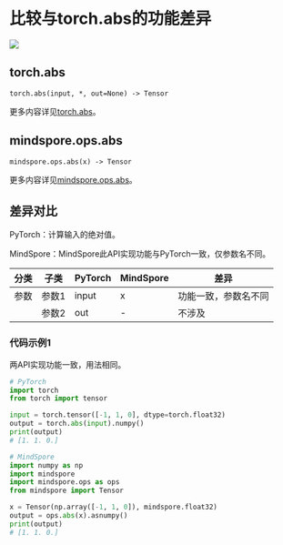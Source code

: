 # 比较与torch.abs的功能差异

<a href="https://gitee.com/mindspore/docs/blob/r2.0.0-alpha/docs/mindspore/source_zh_cn/note/api_mapping/pytorch_diff/abs.md" target="_blank"><img src="https://mindspore-website.obs.cn-north-4.myhuaweicloud.com/website-images/r2.0.0-alpha/resource/_static/logo_source.png"></a>

## torch.abs

```text
torch.abs(input, *, out=None) -> Tensor
```

更多内容详见[torch.abs](https://pytorch.org/docs/1.8.1/generated/torch.abs.html)。

## mindspore.ops.abs

```text
mindspore.ops.abs(x) -> Tensor
```

更多内容详见[mindspore.ops.abs](https://mindspore.cn/docs/zh-CN/r2.0.0-alpha/api_python/ops/mindspore.ops.abs.html)。

## 差异对比

PyTorch：计算输入的绝对值。

MindSpore：MindSpore此API实现功能与PyTorch一致，仅参数名不同。

| 分类 | 子类  | PyTorch | MindSpore | 差异                  |
| ---- | ----- | ------- | --------- | --------------------- |
| 参数 | 参数1 | input   | x | 功能一致，参数名不同 |
|  | 参数2 | out | - | 不涉及 |

### 代码示例1

两API实现功能一致，用法相同。

```python
# PyTorch
import torch
from torch import tensor

input = torch.tensor([-1, 1, 0], dtype=torch.float32)
output = torch.abs(input).numpy()
print(output)
# [1. 1. 0.]

# MindSpore
import numpy as np
import mindspore
import mindspore.ops as ops
from mindspore import Tensor

x = Tensor(np.array([-1, 1, 0]), mindspore.float32)
output = ops.abs(x).asnumpy()
print(output)
# [1. 1. 0.]
```

